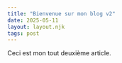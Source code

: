 ```yaml
---
title: "Bienvenue sur mon blog v2"
date: 2025-05-11
layout: layout.njk
tags: post
---
```


Ceci est mon tout deuxième article.
